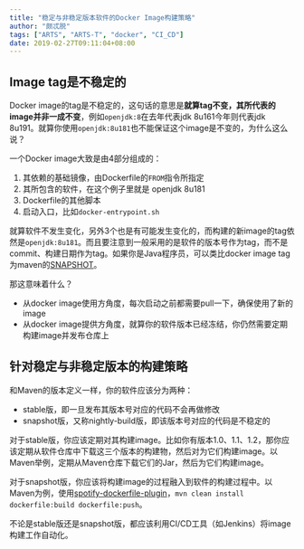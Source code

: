 ```yaml
---
title: "稳定与非稳定版本软件的Docker Image构建策略"
author: "颇忒脱"
tags: ["ARTS", "ARTS-T", "docker", "CI_CD"]
date: 2019-02-27T09:11:04+08:00
---
```


<!--more-->

## Image tag是不稳定的

Docker image的tag是不稳定的，这句话的意思是**就算tag不变，其所代表的image并非一成不变**，例如`openjdk:8`在去年代表jdk 8u161今年则代表jdk 8u191。就算你使用`openjdk:8u181`也不能保证这个image是不变的，为什么这么说？

一个Docker image大致是由4部分组成的：

1. 其依赖的基础镜像，由Dockerfile的`FROM`指令所指定
1. 其所包含的软件，在这个例子里就是 openjdk 8u181
1. Dockerfile的其他脚本
1. 启动入口，比如`docker-entrypoint.sh`

就算软件不发生变化，另外3个也是有可能发生变化的，而构建的新image的tag依然是`openjdk:8u181`。而且要注意到一般采用的是软件的版本号作为tag，而不是commit、构建日期作为tag。如果你是Java程序员，可以类比docker image tag为maven的[SNAPSHOT][maven-version]。

那这意味着什么？

* 从docker image使用方角度，每次启动之前都需要pull一下，确保使用了新的image
* 从docker image提供方角度，就算你的软件版本已经冻结，你仍然需要定期构建image并发布仓库上

## 针对稳定与非稳定版本的构建策略

和Maven的版本定义一样，你的软件应该分为两种：

* stable版，即一旦发布其版本号对应的代码不会再做修改
* snapshot版，又称nightly-build版，即该版本号对应的代码是不稳定的

对于stable版，你应该定期对其构建image。比如你有版本1.0、1.1、1.2，那你应该定期从软件仓库中下载这三个版本的构建物，然后对为它们构建image。以Maven举例，定期从Maven仓库下载它们的Jar，然后为它们构建image。

对于snapshot版，你应该将构建image的过程融入到软件的构建过程中。以Maven为例，使用[spotify-dockerfile-plugin][spotify-dockerfile-plugin]，`mvn clean install dockerfile:build dockerfile:push`。

不论是stable版还是snapshot版，都应该利用CI/CD工具（如Jenkins）将image构建工作自动化。

[maven-version]: https://maven.apache.org/guides/getting-started/index.html#What_is_a_SNAPSHOT_version
[gitflow]: https://www.atlassian.com/git/tutorials/comparing-workflows/gitflow-workflow
[spotify-dockerfile-plugin]: https://github.com/spotify/dockerfile-maven